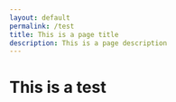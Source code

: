 ```yaml
---
layout: default
permalink: /test
title: This is a page title
description: This is a page description
---
```


# This is a test
